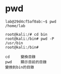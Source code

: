 # pwd
```
lab@29d4cf5af0ab:~$ pwd
/home/lab
```

```
root@kali:/# cd bin
root@kali:/bin# pwd -P
/usr/bin
root@kali:/bin# 
```
```
cd     變換目錄
pwd    顯示目前的目錄
變換到bin的目錄


```
